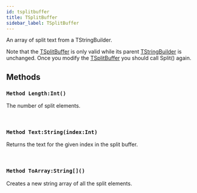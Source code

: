```yaml
---
id: tsplitbuffer
title: TSplitBuffer
sidebar_label: TSplitBuffer
---
```


An array of split text from a TStringBuilder.


Note that the [TSplitBuffer](../../../brl/brl.stringbuilder/tsplitbuffer) is only valid while its parent [TStringBuilder](../../../brl/brl.stringbuilder/tstringbuilder) is unchanged.
Once you modify the [TSplitBuffer](../../../brl/brl.stringbuilder/tsplitbuffer) you should call Split() again.


## Methods

### `Method Length:Int()`

The number of split elements.

<br/>

### `Method Text:String(index:Int)`

Returns the text for the given index in the split buffer.

<br/>

### `Method ToArray:String[]()`

Creates a new string array of all the split elements.

<br/>

